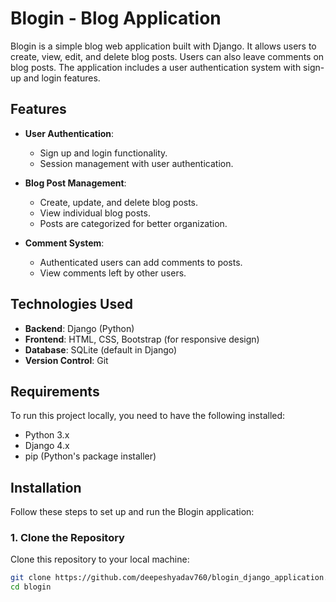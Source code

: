 # Blogin - Blog Application

Blogin is a simple blog web application built with Django. It allows users to create, view, edit, and delete blog posts. Users can also leave comments on blog posts. The application includes a user authentication system with sign-up and login features.

## Features

- **User Authentication**:
  - Sign up and login functionality.
  - Session management with user authentication.
  
- **Blog Post Management**:
  - Create, update, and delete blog posts.
  - View individual blog posts.
  - Posts are categorized for better organization.

- **Comment System**:
  - Authenticated users can add comments to posts.
  - View comments left by other users.

## Technologies Used

- **Backend**: Django (Python)
- **Frontend**: HTML, CSS, Bootstrap (for responsive design)
- **Database**: SQLite (default in Django)
- **Version Control**: Git

## Requirements

To run this project locally, you need to have the following installed:

- Python 3.x
- Django 4.x
- pip (Python's package installer)

## Installation

Follow these steps to set up and run the Blogin application:

### 1. Clone the Repository

Clone this repository to your local machine:

```bash
git clone https://github.com/deepeshyadav760/blogin_django_application.git
cd blogin
